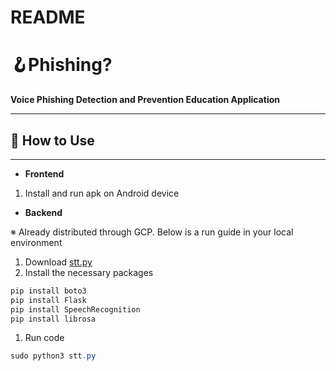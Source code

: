 # README

# 🪝Phishing?

**Voice Phishing Detection and Prevention Education Application**

---

## 🔧 How to Use

---

- **Frontend**
1. Install and run apk on Android device

- **Backend**

 ※ Already distributed through GCP. Below is a run guide in your local environment

1. Download [stt.py](http://stt.py) 
2. Install the necessary packages

```powershell
pip install boto3
pip install Flask
pip install SpeechRecognition
pip install librosa
```

1. Run code

```powershell
sudo python3 stt.py
```
